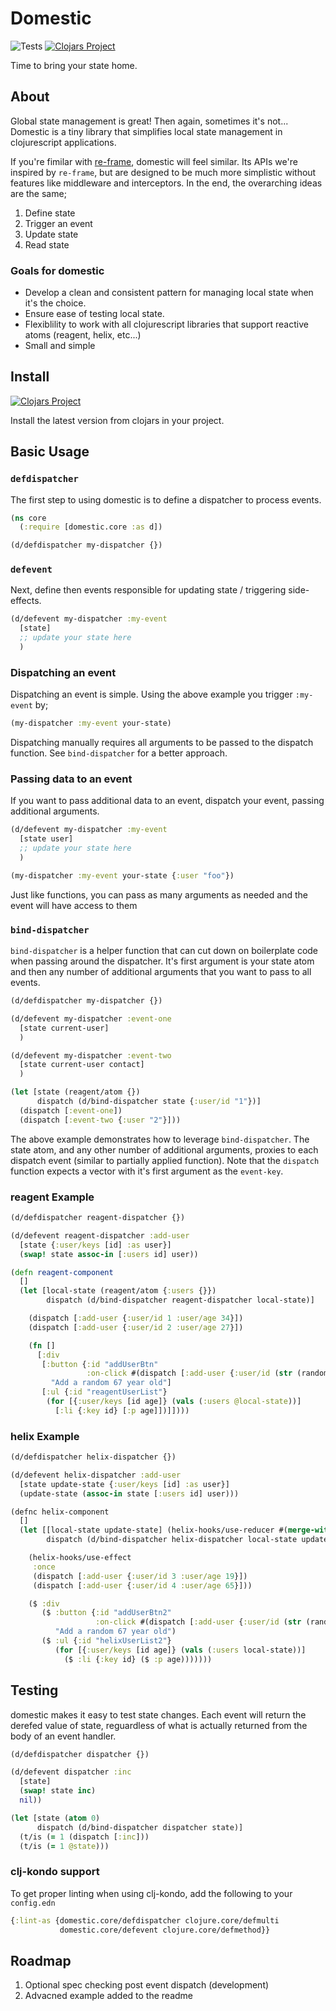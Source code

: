 # Domestic

![Tests](https://github.com/oconn/domestic/workflows/Tests/badge.svg)
[![Clojars Project](https://img.shields.io/clojars/v/oconn/domestic.svg)](https://clojars.org/oconn/domestic)

Time to bring your state home.

## About

Global state management is great! Then again, sometimes it's not... Domestic is a tiny library that simplifies local state management in clojurescript applications.

If you're fimilar with [re-frame](https://github.com/day8/re-frame), domestic will feel similar. Its APIs we're inspired by `re-frame`, but are designed to be much more simplistic without features like middleware and interceptors. In the end, the overarching ideas are the same;

1) Define state
1) Trigger an event
1) Update state
1) Read state

### Goals for domestic

- Develop a clean and consistent pattern for managing local state when it's the choice.
- Ensure ease of testing local state.
- Flexiblility to work with all clojurescript libraries that support reactive atoms (reagent, helix, etc...)
- Small and simple

## Install

[![Clojars Project](https://img.shields.io/clojars/v/oconn/domestic.svg)](https://clojars.org/oconn/domestic)

Install the latest version from clojars in your project.

## Basic Usage

### `defdispatcher`

The first step to using domestic is to define a dispatcher to process events.

```clojure
(ns core
  (:require [domestic.core :as d])

(d/defdispatcher my-dispatcher {})
```

### `defevent`

Next, define then events responsible for updating state / triggering side-effects.

```clojure
(d/defevent my-dispatcher :my-event
  [state]
  ;; update your state here
  )
```

### Dispatching an event

Dispatching an event is simple. Using the above example you trigger `:my-event` by;

```clojure
(my-dispatcher :my-event your-state)
```

Dispatching manually requires all arguments to be passed to the dispatch function. See `bind-dispatcher` for a better approach.

### Passing data to an event

If you want to pass additional data to an event, dispatch your event, passing additional arguments.

```clojure
(d/defevent my-dispatcher :my-event
  [state user]
  ;; update your state here
  )

(my-dispatcher :my-event your-state {:user "foo"})
```

Just like functions, you can pass as many arguments as needed and the event will have access to them

### `bind-dispatcher`

`bind-dispatcher` is a helper function that can cut down on boilerplate code when passing around the dispatcher. It's first argument is your state atom and then any number of additional arguments that you want to pass to all events.

```clojure
(d/defdispatcher my-dispatcher {})

(d/defevent my-dispatcher :event-one
  [state current-user]
  )

(d/defevent my-dispatcher :event-two
  [state current-user contact]
  )

(let [state (reagent/atom {})
      dispatch (d/bind-dispatcher state {:user/id "1"})]
  (dispatch [:event-one])
  (dispatch [:event-two {:user "2"}]))
```

The above example demonstrates how to leverage `bind-dispatcher`. The state atom, and any other number of additional arguments, proxies to each dispatch event (similar to partially applied function). Note that the `dispatch` function expects a vector with it's first argument as the `event-key`.

### reagent Example

```clojure
(d/defdispatcher reagent-dispatcher {})

(d/defevent reagent-dispatcher :add-user
  [state {:user/keys [id] :as user}]
  (swap! state assoc-in [:users id] user))

(defn reagent-component
  []
  (let [local-state (reagent/atom {:users {}})
        dispatch (d/bind-dispatcher reagent-dispatcher local-state)]

    (dispatch [:add-user {:user/id 1 :user/age 34}])
    (dispatch [:add-user {:user/id 2 :user/age 27}])

    (fn []
      [:div
       [:button {:id "addUserBtn"
                 :on-click #(dispatch [:add-user {:user/id (str (random-uuid)) :user/age 67}])}
         "Add a random 67 year old"]
       [:ul {:id "reagentUserList"}
        (for [{:user/keys [id age]} (vals (:users @local-state))]
          [:li {:key id} [:p age]])]])))
```

### helix Example

```clojure
(d/defdispatcher helix-dispatcher {})

(d/defevent helix-dispatcher :add-user
  [state update-state {:user/keys [id] :as user}]
  (update-state (assoc-in state [:users id] user)))

(defnc helix-component
  []
  (let [[local-state update-state] (helix-hooks/use-reducer #(merge-with merge %1 %2) {:users {}})
        dispatch (d/bind-dispatcher helix-dispatcher local-state update-state)]

    (helix-hooks/use-effect
     :once
     (dispatch [:add-user {:user/id 3 :user/age 19}])
     (dispatch [:add-user {:user/id 4 :user/age 65}]))

    ($ :div
       ($ :button {:id "addUserBtn2"
                   :on-click #(dispatch [:add-user {:user/id (str (random-uuid)) :user/age 67}])}
          "Add a random 67 year old")
       ($ :ul {:id "helixUserList2"}
          (for [{:user/keys [id age]} (vals (:users local-state))]
            ($ :li {:key id} ($ :p age)))))))
```

## Testing

domestic makes it easy to test state changes. Each event will return the derefed value of state, reguardless of what is actually returned from the body of an event handler.

```clojure
(d/defdispatcher dispatcher {})

(d/defevent dispatcher :inc
  [state]
  (swap! state inc)
  nil))

(let [state (atom 0)
      dispatch (d/bind-dispatcher dispatcher state)]
  (t/is (= 1 (dispatch [:inc]))
  (t/is (= 1 @state)))
```

### clj-kondo support

To get proper linting when using clj-kondo, add the following to your `config.edn`

```clojure
{:lint-as {domestic.core/defdispatcher clojure.core/defmulti
           domestic.core/defevent clojure.core/defmethod}}
```

## Roadmap

1) Optional spec checking post event dispatch (development)
1) Advacned example added to the readme
